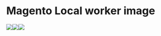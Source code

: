 # Magento Local worker image

[![](https://badge.imagelayers.io/mygento/mysql:latest.svg)](https://imagelayers.io/?images=mygento%2Fmysql:latest,mygento%2Fphp:latest,mygento%2Fnginx:latest)[![](https://badge.imagelayers.io/mygento/nginx:latest.svg)](https://imagelayers.io/?images=mygento%2Fmysql:latest,mygento%2Fphp:latest,mygento%2Fnginx:latest)[![](https://badge.imagelayers.io/mygento/php:latest.svg)](https://imagelayers.io/?images=mygento%2Fmysql:latest,mygento%2Fphp:latest,mygento%2Fnginx:latest)
